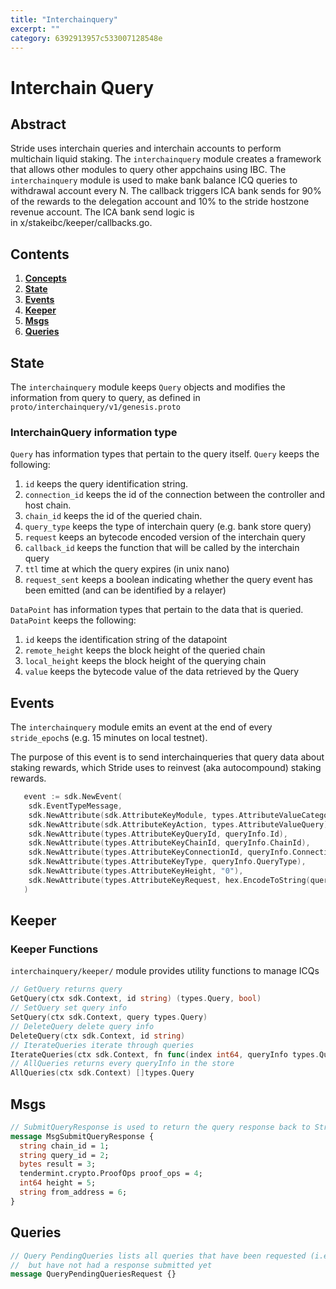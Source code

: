 ```yaml
---
title: "Interchainquery"
excerpt: ""
category: 6392913957c533007128548e
---
```


<!--
order: 0
title: "Epochs Overview"
parent:
  title: "epochs"
-->

# Interchain Query

## Abstract

Stride uses interchain queries and interchain accounts to perform multichain liquid staking. The `interchainquery` module creates a framework that allows other modules to query other appchains using IBC. The `interchainquery` module is used to make bank balance ICQ queries to withdrawal account every N. The callback triggers ICA bank sends for 90% of the rewards to the delegation account and 10% to the stride hostzone revenue account. The ICA bank send logic is in x/stakeibc/keeper/callbacks.go.

## Contents

1. **[Concepts](#concepts)**
2. **[State](#state)**
3. **[Events](#events)**
4. **[Keeper](#keeper)**
5. **[Msgs](#msgs)**  
6. **[Queries](#queries)**

## State

The `interchainquery` module keeps `Query` objects and modifies the information from query to query, as defined in `proto/interchainquery/v1/genesis.proto`

### InterchainQuery information type

`Query` has information types that pertain to the query itself. `Query` keeps the following:

1. `id` keeps the query identification string.
2. `connection_id` keeps the id of the connection between the controller and host chain.
3. `chain_id` keeps the id of the queried chain.
4. `query_type` keeps the type of interchain query (e.g. bank store query)
5. `request` keeps an bytecode encoded version of the interchain query
6. `callback_id` keeps the function that will be called by the interchain query
7. `ttl` time at which the query expires (in unix nano)
8. `request_sent` keeps a boolean indicating whether the query event has been emitted (and can be identified by a relayer)

`DataPoint` has information types that pertain to the data that is queried. `DataPoint` keeps the following:

1. `id` keeps the identification string of the datapoint
2. `remote_height` keeps the block height of the queried chain
3. `local_height` keeps the block height of the querying chain
4. `value` keeps the bytecode value of the data retrieved by the Query

## Events

The `interchainquery` module emits an event at the end of every `stride_epoch`s (e.g. 15 minutes on local testnet).

The purpose of this event is to send interchainqueries that query data about staking rewards, which Stride uses to reinvest (aka autocompound) staking rewards.

```go
   event := sdk.NewEvent(
    sdk.EventTypeMessage,
    sdk.NewAttribute(sdk.AttributeKeyModule, types.AttributeValueCategory),
    sdk.NewAttribute(sdk.AttributeKeyAction, types.AttributeValueQuery),
    sdk.NewAttribute(types.AttributeKeyQueryId, queryInfo.Id),
    sdk.NewAttribute(types.AttributeKeyChainId, queryInfo.ChainId),
    sdk.NewAttribute(types.AttributeKeyConnectionId, queryInfo.ConnectionId),
    sdk.NewAttribute(types.AttributeKeyType, queryInfo.QueryType),
    sdk.NewAttribute(types.AttributeKeyHeight, "0"),
    sdk.NewAttribute(types.AttributeKeyRequest, hex.EncodeToString(queryInfo.Request)),
   )
```

## Keeper

### Keeper Functions

`interchainquery/keeper/` module provides utility functions to manage ICQs

```go
// GetQuery returns query
GetQuery(ctx sdk.Context, id string) (types.Query, bool)
// SetQuery set query info
SetQuery(ctx sdk.Context, query types.Query)
// DeleteQuery delete query info
DeleteQuery(ctx sdk.Context, id string)
// IterateQueries iterate through queries
IterateQueries(ctx sdk.Context, fn func(index int64, queryInfo types.Query) (stop bool))
// AllQueries returns every queryInfo in the store
AllQueries(ctx sdk.Context) []types.Query
```

## Msgs

```protobuf
// SubmitQueryResponse is used to return the query response back to Stride
message MsgSubmitQueryResponse {
  string chain_id = 1;
  string query_id = 2;
  bytes result = 3;
  tendermint.crypto.ProofOps proof_ops = 4;
  int64 height = 5;
  string from_address = 6;
}
```

## Queries

```protobuf
// Query PendingQueries lists all queries that have been requested (i.e. emitted)
//  but have not had a response submitted yet
message QueryPendingQueriesRequest {}
```
